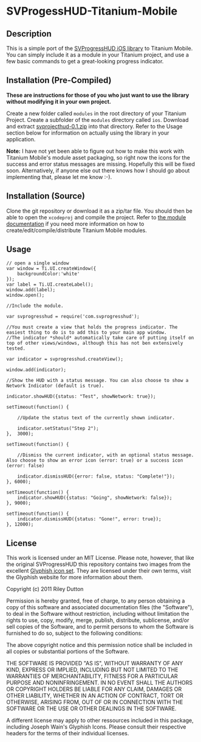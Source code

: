# SVProgessHUD-Titanium-Mobile

## Description

This is a simple port of the [SVProgressHUD iOS library](https://github.com/samvermette/SVProgressHUD) to Titanium Mobile. 
You can simply include it as a module in your Titanium project, and use a 
few basic commands to get a great-looking progress indicator.

## Installation (Pre-Compiled)

**These are instructions for those of you who just want to use the library without modifying it in your own project.**

Create a new folder called `modules` in the root directory of your Titanium Project. Create a subfolder of the `modules` directory called `ios`. Download and extract [svprojecthud-0.1.zip](https://github.com/downloads/rileydutton/SVProgressHUD-Titanium-Mobile/com.svprogresshud-iphone-0.1.zip) into that directory. Refer to the Usage section below for information on actually using the library in your application.

**Note:** I have not yet been able to figure out how to make this work with Titanium Mobile's module asset packaging, so right now the icons for the success and error status messages are missing. Hopefully this will be fixed soon. Alternatively, if anyone else out there knows how I should go about implementing that, please let me know :-).

## Installation (Source)

Clone the git repository or download it as a zip/tar file. You should then be able to open the `xcodeproj` and compile the project. Refer to [the module documentation](http://wiki.appcelerator.org/display/guides/Module+Developer+Guide+for+iOS) if you need more information on how to create/edit/compile/distribute Titanium Mobile modules.

## Usage

	// open a single window
	var window = Ti.UI.createWindow({
		backgroundColor:'white'
	});
	var label = Ti.UI.createLabel();
	window.add(label);
	window.open();

	//Include the module.

	var svprogresshud = require('com.svprogresshud');

	//You must create a view that holds the progress indicator. The easiest thing to do is to add this to your main app window.
	//The indicator *should* automatically take care of putting itself on top of other views/windows, although this has not ben extensively tested.

	var indicator = svprogresshud.createView();

	window.add(indicator);

	//Show the HUD with a status message. You can also choose to show a Network Indicator (default is true).

	indicator.showHUD({status: "Test", showNetwork: true});

	setTimeout(function() {
	
		//Update the status text of the currently shown indicator.
	
		indicator.setStatus("Step 2");
	},	3000);

	setTimeout(function() {
	
		//Dismiss the current indicator, with an optional status message. Also choose to show an error icon (error: true) or a success icon (error: false)
	
		indicator.dismissHUD({error: false, status: "Complete!"});
	}, 6000);

	setTimeout(function() {
		indicator.showHUD({status: "Going", showNetwork: false});
	}, 9000);

	setTimeout(function() {
		indicator.dismissHUD({status: "Gone!", error: true});
	}, 12000);

## License

This work is licensed under an MIT License. Please note, however, that like the original SVProgressHUD this repository contains two images from the excellent [Glyphish icon set](http://glyphish.com/). They are licensed under their own terms, visit the Glyphish website for more information about them.

Copyright (c) 2011 Riley Dutton

Permission is hereby granted, free of charge, to any person
obtaining a copy of this software and associated documentation
files (the "Software"), to deal in the Software without
restriction, including without limitation the rights to use,
copy, modify, merge, publish, distribute, sublicense, and/or sell
copies of the Software, and to permit persons to whom the
Software is furnished to do so, subject to the following
conditions:

The above copyright notice and this permission notice shall be
included in all copies or substantial portions of the Software.

THE SOFTWARE IS PROVIDED "AS IS", WITHOUT WARRANTY OF ANY KIND,
EXPRESS OR IMPLIED, INCLUDING BUT NOT LIMITED TO THE WARRANTIES
OF MERCHANTABILITY, FITNESS FOR A PARTICULAR PURPOSE AND
NONINFRINGEMENT. IN NO EVENT SHALL THE AUTHORS OR COPYRIGHT
HOLDERS BE LIABLE FOR ANY CLAIM, DAMAGES OR OTHER LIABILITY,
WHETHER IN AN ACTION OF CONTRACT, TORT OR OTHERWISE, ARISING
FROM, OUT OF OR IN CONNECTION WITH THE SOFTWARE OR THE USE OR
OTHER DEALINGS IN THE SOFTWARE.

A different license may apply to other ressources included in this package, 
including Joseph Wain's Glyphish Icons. Please consult their 
respective headers for the terms of their individual licenses.
